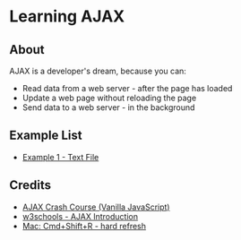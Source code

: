 # Learning AJAX

## About

AJAX is a developer's dream, because you can:

- Read data from a web server - after the page has loaded
- Update a web page without reloading the page
- Send data to a web server - in the background

## Example List

- [Example 1 - Text File](static/js/ajax1.js)

## Credits

- [AJAX Crash Course (Vanilla JavaScript)](https://www.youtube.com/watch?v=82hnvUYY6QA&ab_channel=TraversyMedia)
- [w3schools - AJAX Introduction](https://www.w3schools.com/js/js_ajax_intro.asp)
- [Mac: Cmd+Shift+R - hard refresh](https://stackoverflow.com/questions/41144565/flask-does-not-see-change-in-js-file)















